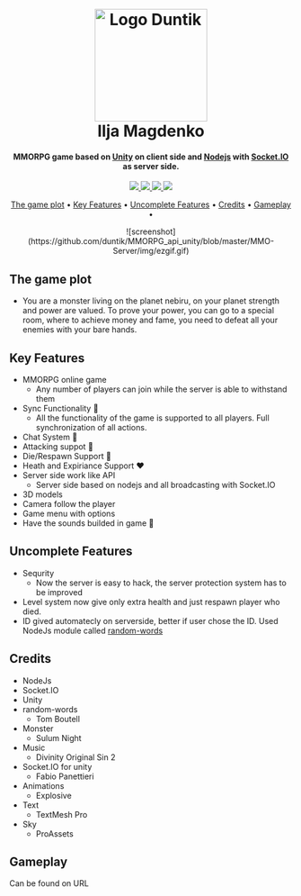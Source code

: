 <h1 align="center">
  <br>
  <a href="https://github.com/duntik/MMORPG_api_unity"><img src="https://github.com/duntik/MMORPG_api_unity/blob/master/MMO-Server/img/logo.png" alt="Logo Duntik" width="200"></a>
  <br>
  Ilja Magdenko
  <br>
</h1>

<h4 align="center">MMORPG game based on <a href="https://unity3d.com/ru/" target="_blank">Unity</a> on client side and <a href="https://nodejs.org/en/" target="_blank">Nodejs</a> with <a href="https://socket.io" target="_blank">Socket.IO</a> as server side.</h4>



<p align="center">

  <a href="https://saythanks.io/to/duntik">
      <img src="https://img.shields.io/badge/Say%20Thanks-!-1EAEDB.svg">
  </a>

<a href="https://twitter.com/intent/tweet?text=Wow:&url=https%3A%2F%2Fgithub.com%2Fduntik%2FMMORPG_api_unity">
      <img src="https://img.shields.io/twitter/url/https/github.com/duntik/MMORPG_api_unity.svg?style=social">
  </a>

<a href="https://github.com/duntik/MMORPG_api_unity/issues">
      <img src="https://img.shields.io/github/issues/duntik/MMORPG_api_unity.svg">
  </a>

  <a href="https://github.com/duntik/MMORPG_api_unity">
      <img src="https://img.shields.io/badge/Unity-2017.3.1f1-yellowgreen.svg">
  </a>
</p>

<p align="center">
  <a href="#the-game-plot">The game plot</a> •
  <a href="#key-features">Key Features</a> •
  <a href="#uncomplete-features">Uncomplete Features</a> •
  <a href="#credits">Credits</a> •
  <a href="#gameplay">Gameplay</a> •
</p>

<p align="center">
![screenshot](https://github.com/duntik/MMORPG_api_unity/blob/master/MMO-Server/img/ezgif.gif)
</p>

## The game plot

* You are a monster living on the planet nebiru, on your planet strength and power are valued. To prove your power, you can go to a special room, where to achieve money and fame, you need to defeat all your enemies with your bare hands.

## Key Features

* MMORPG online game
  - Any number of players can join while the server is able to withstand them
* Sync Functionality :tada:
  - All the functionality of the game is supported to all players. Full synchronization of all actions.
* Chat System :speech_balloon:
* Attacking suppot :angel:
* Die/Respawn Support :space_invader:
* Heath and Expiriance Support :heart:
* Server side work like API
  - Server side based on nodejs and all broadcasting with Socket.IO
* 3D models
* Camera follow the player
* Game menu with options 
* Have the sounds builded in game :loudspeaker:

## Uncomplete Features

* Sequrity
  - Now the server is easy to hack, the server protection system has to be improved
* Level system now give only extra health and just respawn player who died.
* ID gived automatecly on serverside, better if user chose the ID. Used NodeJs module called <a href="https://github.com/punkave/random-words" target="_blank">random-words</a>

## Credits

* NodeJs
* Socket.IO
* Unity
* random-words
  - Tom Boutell
* Monster
  - Sulum Night
* Music
  - Divinity Original Sin 2
* Socket.IO for unity
  - Fabio Panettieri
* Animations
  - Explosive
* Text
  - TextMesh Pro
* Sky
  - ProAssets

## Gameplay

Can be found on URL